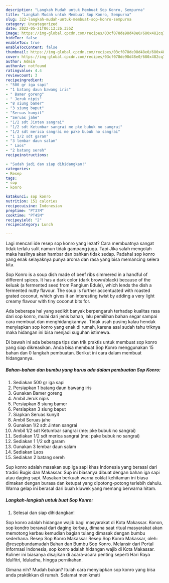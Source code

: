 ```yaml
---
description: "Langkah Mudah untuk Membuat Sop Konro, Sempurna"
title: "Langkah Mudah untuk Membuat Sop Konro, Sempurna"
slug: 322-langkah-mudah-untuk-membuat-sop-konro-sempurna
category: Uncategorized
date: 2022-05-21T06:13:26.355Z
image: https://img-global.cpcdn.com/recipes/03cf078de98d48e0/680x482cq70/sop-konro-foto-resep-utama.jpg
hideToc: false
enableToc: true
enableTocContent: false
thumbnail: https://img-global.cpcdn.com/recipes/03cf078de98d48e0/680x482cq70/sop-konro-foto-resep-utama.jpg
cover: https://img-global.cpcdn.com/recipes/03cf078de98d48e0/680x482cq70/sop-konro-foto-resep-utama.jpg
author: Admin
authorAv: notfound
ratingvalue: 4.4
reviewcount: 3
recipeingredient:
- "500 gr iga sapi"
- "1 batang daun bawang iris"
- " Bamer goreng"
- " Jeruk nipis"
- "8 siung bamer"
- "3 siung baput"
- "Seruas kunyit"
- "Seruas jahe"
- "1/2 sdt Jinten sangrai"
- "1/2 sdt Ketumbar sangrai me pke bubuk no sangrai"
- "1/2 sdt merica sangrai me pake bubuk no sangrai"
- "1 1/2 sdt garam"
- "3 lembar daun salam"
- " Laos"
- "2 batang sereh"
recipeinstructions:

- "Sudah jadi dan siap dihidangkan!"
categories:
- Resep
tags:
- sop
- konro

katakunci: sop konro 
nutrition: 151 calories
recipecuisine: Indonesian
preptime: "PT37M"
cooktime: "PT45M"
recipeyield: "2"
recipecategory: Lunch

---
```



Lagi mencari ide resep sop konro yang lezat? Cara membuatnya sangat tidak terlalu sulit namun tidak gampang juga. Tapi Jika salah mengolah maka hasilnya akan hambar dan bahkan tidak sedap. Padahal sop konro yang enak selayaknya punya aroma dan rasa yang bisa memancing selera kita.


Sop Konro is a soup dish made of beef ribs simmered in a handful of different spices. It has a dark color (dark brown/black) because of the keluak (a fermented seed from Pangium Edule), which lends the dish a fermented nutty flavour. The soup is further accentuated with roasted grated coconut, which gives it an interesting twist by adding a very light creamy flavour with tiny coconut bits for.

Ada beberapa hal yang sedikit banyak berpengaruh terhadap kualitas rasa dari sop konro, mulai dari jenis bahan, lalu pemilihan bahan segar sampai cara membuat dan menghidangkannya. Tidak usah pusing kalau hendak menyiapkan sop konro yang enak di rumah, karena asal sudah tahu triknya maka hidangan ini bisa menjadi suguhan istimewa.


Di bawah ini ada beberapa tips dan trik praktis untuk membuat sop konro yang siap dikreasikan. Anda bisa membuat Sop Konro menggunakan 15 bahan dan 0 langkah pembuatan. Berikut ini cara dalam membuat hidangannya.

<!--inarticleads1-->

##### Bahan-bahan dan bumbu yang harus ada dalam pembuatan Sop Konro:

1. Sediakan 500 gr iga sapi
1. Persiapkan 1 batang daun bawang iris
1. Gunakan  Bamer goreng
1. Ambil  Jeruk nipis
1. Persiapkan 8 siung bamer
1. Persiapkan 3 siung baput
1. Siapkan Seruas kunyit
1. Ambil Seruas jahe
1. Gunakan 1/2 sdt Jinten sangrai
1. Ambil 1/2 sdt Ketumbar sangrai (me: pke bubuk no sangrai)
1. Sediakan 1/2 sdt merica sangrai (me: pake bubuk no sangrai)
1. Sediakan 1 1/2 sdt garam
1. Gunakan 3 lembar daun salam
1. Sediakan  Laos
1. Sediakan 2 batang sereh


Sup konro adalah masakan sup iga sapi khas Indonesia yang berasal dari tradisi Bugis dan Makassar. Sup ini biasanya dibuat dengan bahan iga sapi atau daging sapi. Masakan berkuah warna coklat kehitaman ini biasa dimakan dengan burasa dan ketupat yang dipotong-potong terlebih dahulu. Warna gelap ini berasal dari buah kluwek yang memang berwarna hitam. 

<!--inarticleads2-->

##### Langkah-langkah untuk buat Sop Konro:


1. Selesai dan siap dihidangkan!

Sop konro adalah hidangan wajib bagi masyarakat di Kota Makassar. Konon, sop kondro berawal dari daging kerbau, dimana saat ritual masyarakat akan memotong kerbau kemudian bagian tulang dimasak dengan bumbu sederhana. Resep Sop Konro Makassar Resep Sop Konro Makassar, oleh: @resepbundamudah⁣ Bahan dan Bumbu Sop Konro. Melansir dari Portal Informasi Indonesia, sop konro adalah hidangan wajib di Kota Makassar. Kuliner ini biasanya disajikan di acara-acara penting seperti Hari Raya Idulfitri, Iduladha, hingga pernikahan. 

Gimana nih? Mudah bukan? Itulah cara menyiapkan sop konro yang bisa anda praktikkan di rumah. Selamat menikmati
